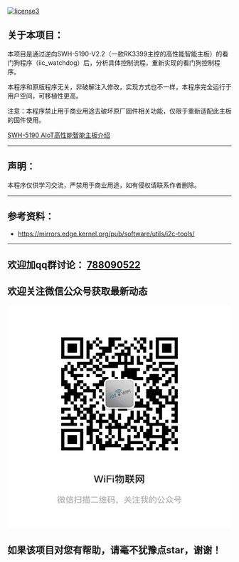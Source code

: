 [![license][1]][2][3]

[1]: https://img.shields.io/badge/license-GPLV3-brightgreen.svg?style=plastic
[2]: https://github.com/Mleaf/rk3399/blob/main/COPYING
[3]: https://github.com/Mleaf/rk3399/blob/main/COPYING.LGPL

## 关于本项目：
本项目是通过逆向SWH-5190-V2.2（一款RK3399主控的高性能智能主板）的看门狗程序（iic_watchdog）后，分析具体控制流程，重新实现的看门狗控制程序。

本程序和原版程序无关，非破解注入修改，实现方式也不一样，本程序完全运行于用户空间，可移植性更高。

注意：本程序禁止用于商业用途去破坏原厂固件相关功能，仅限于重新适配此主板的固件使用。

[SWH-5190 AIoT高性能智能主板介绍](http://www.njxwst.com/html/Androidboard/SWH/246.html)

---

## 声明：

本程序仅供学习交流，严禁用于商业用途，如有侵权请联系作者删除。

----

## 参考资料：

- https://mirrors.edge.kernel.org/pub/software/utils/i2c-tools/


----


## 欢迎加qq群讨论： [788090522](https://jq.qq.com/?_wv=1027&k=xVAMKfKH)

## 欢迎关注微信公众号获取最新动态
<p align="center">
<img 
    src="wx.png" 
    width="500" height="500" border="0" alt="wx">
</p>

## 如果该项目对您有帮助，请毫不犹豫点star，谢谢！
